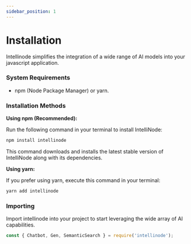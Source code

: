 ```yaml
---
sidebar_position: 1
---
```


# Installation

Intellinode simplifies the integration of a wide range of AI models into your javascript application.

### System Requirements
- npm (Node Package Manager) or yarn.

### Installation Methods

**Using npm (Recommended):**

Run the following command in your terminal to install IntelliNode:
```bash
npm install intellinode
```
This command downloads and installs the latest stable version of IntelliNode along with its dependencies.

**Using yarn:**

If you prefer using yarn, execute this command in your terminal:
```bash
yarn add intellinode
```

### Importing

Import intellinode into your project to start leveraging the wide array of AI capabilities.

```javascript
const { Chatbot, Gen, SemanticSearch } = require('intellinode');
```


